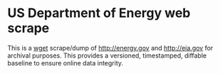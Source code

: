 # US Department of Energy web scrape

This is a [wget](https://www.gnu.org/software/wget/) scrape/dump of http://energy.gov and http://eia.gov for archival purposes. This provides a versioned, timestamped, diffable baseline to ensure online data integrity.
